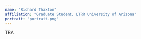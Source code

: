```yaml
---
name: "Richard Thaxton"
affiliation: "Graduate Student, LTRR University of Arizona"
portrait: "portrait.png"
---
```


TBA

